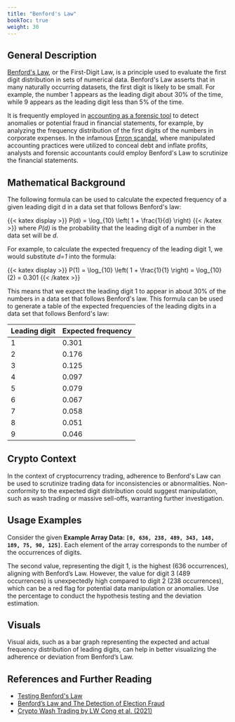 ```yaml
---
title: "Benford's Law"
bookToc: true
weight: 30
---
```


## General Description

[Benford's Law](https://en.wikipedia.org/wiki/Benford%27s_law), or the First-Digit Law, is a principle used to evaluate the first digit distribution in sets of numerical data. Benford's Law asserts that in many naturally occurring datasets, the first digit is likely to be small. For example, the number 1 appears as the leading digit about 30% of the time, while 9 appears as the leading digit less than 5% of the time.

It is frequently employed in [accounting as a forensic tool](https://www.aabri.com/manuscripts/121125.pdf) to detect anomalies or potential fraud in financial statements, for example, by analyzing the frequency distribution of the first digits of the numbers in corporate expenses. In the infamous [Enron scandal](https://www.investopedia.com/updates/enron-scandal-summary/), where manipulated accounting practices were utilized to conceal debt and inflate profits, analysts and forensic accountants could employ Benford's Law to scrutinize the financial statements. 


## Mathematical Background

The following formula can be used to calculate the expected frequency of a given leading digit d in a data set that follows Benford's law:

{{< katex display >}}
P(d) = \log_{10} \left( 1 + \frac{1}{d} \right)
{{< /katex >}}
where _P(d)_ is the probability that the leading digit of a number in the data set will be _d_.

For example, to calculate the expected frequency of the leading digit 1, we would substitute _d=1_ into the formula:

{{< katex display >}}
P(1) = \log_{10} \left( 1 + \frac{1}{1} \right) = \log_{10} (2) = 0.301
{{< /katex >}}

This means that we expect the leading digit 1 to appear in about 30% of the numbers in a data set that follows Benford's law. This formula can be used to generate a table of the expected frequencies of the leading digits in a data set that follows Benford's law:

Leading digit | Expected frequency
------- | --------
1 | 0.301
2 | 0.176
3 | 0.125
4 | 0.097
5 | 0.079
6 | 0.067
7 | 0.058
8 | 0.051
9 | 0.046

## Crypto Context

In the context of cryptocurrency trading, adherence to Benford's Law can be used to scrutinize trading data for inconsistencies or abnormalities. Non-conformity to the expected digit distribution could suggest manipulation, such as wash trading or massive sell-offs, warranting further investigation.

## Usage Examples

Consider the given **Example Array Data: `[0, 636, 238, 489, 343, 148, 189, 75, 90, 125]`**. Each element of the array corresponds to the number of the occurrences of digits. 

The second value, representing the digit 1, is the highest (636 occurrences), aligning with Benford’s Law. However, the value for digit 3 (489 occurrences) is unexpectedly high compared to digit 2 (238 occurrences), which can be a red flag for potential data manipulation or anomalies. Use the percentage to conduct the hypothesis testing and the deviation estimation. 

## Visuals

Visual aids, such as a bar graph representing the expected and actual frequency distribution of leading digits, can help in better visualizing the adherence or deviation from Benford’s Law.

## References and Further Reading

- [Testing Benford's Law](https://testingbenfordslaw.com/)
- [Benford’s Law and The Detection of Election Fraud](https://www.cambridge.org/core/journals/political-analysis/article/abs/benfords-law-and-the-detection-of-election-fraud/3B1D64E822371C461AF3C61CE91AAF6D)
- [Crypto Wash Trading by LW Cong et al. (2021)](https://arxiv.org/pdf/2108.10984.pdf)
